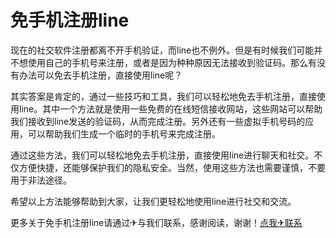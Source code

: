# 免手机注册line

现在的社交软件注册都离不开手机验证，而line也不例外。但是有时候我们可能并不想使用自己的手机号来注册，或者是因为种种原因无法接收到验证码。那么有没有办法可以免去手机注册，直接使用line呢？

其实答案是肯定的，通过一些技巧和工具，我们可以轻松地免去手机注册，直接使用line。其中一个方法就是使用一些免费的在线短信接收网站，这些网站可以帮助我们接收到line发送的验证码，从而完成注册。另外还有一些虚拟手机号码的应用，可以帮助我们生成一个临时的手机号来完成注册。

通过这些方法，我们可以轻松地免去手机注册，直接使用line进行聊天和社交。不仅方便快捷，还能够保护我们的隐私安全。当然，使用这些方法也需要谨慎，不要用于非法途径。

希望以上方法能够帮助到大家，让我们更轻松地使用line进行社交和交流。

更多关于免手机注册line请通过✈与我们联系，感谢阅读，谢谢！[点我✈联系](https://ww.k02.cc)